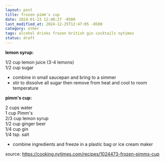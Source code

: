 ```yaml
---
layout: post
title: frozen pimm's cup
date: 2024-01-23 12:40:27 -0500
last_modified_at: 2024-12-25T12:47:05 -0500
category: other
tags: alcohol drinks frozen british gin cocktails nytimes
status: draft
---
```


**lemon syrup:**

1/2 cup lemon juice (3-4 lemons)  
1/2 cup sugar  
* combine in small saucepan and bring to a simmer
* stir to dissolve all sugar then remove from heat and cool to room temperature

**pimm's cup:**

2 cups water  
1 cup Pimm's  
2/3 cup lemon syrup  
1/2 cup ginger beer  
1/4 cup gin  
1/4 tsp. salt  
* combine ingredients and freeze in a plastic bag or ice cream maker

source: <https://cooking.nytimes.com/recipes/1024473-frozen-pimms-cup>
